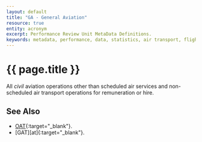 ```yaml
---
layout: default
title: "GA - General Aviation"
resource: true
entity: acronym
excerpt: Performance Review Unit MetaData Definitions.
keywords: metadata, performance, data, statistics, air transport, flights, europe, delay, safety
---
```

# {{ page.title }}

All _civil_ aviation operations other than scheduled air services
and non-scheduled air transport operations for remuneration or hire.

## See Also

* [OAT][oat]{:target="_blank"}.
* [GAT][at]{:target="_blank"}.

[oat]: <{{ "/references/acronym/oat.html" | prepend: site.baseurl | prepend: site.url }}> "OAT"
[gat]: <{{ "/references/acronym/gat.html" | prepend: site.baseurl | prepend: site.url }}> "OAT"
